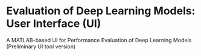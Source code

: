 # Evaluation of Deep Learning Models: User Interface (UI) 
A MATLAB-based UI for Performance Evaluation of Deep Learning Models (Preliminary UI tool version) 



